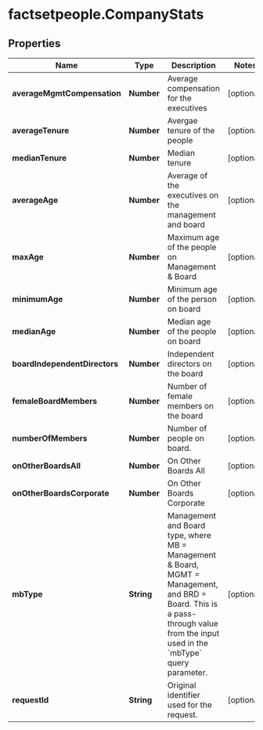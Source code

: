 # factsetpeople.CompanyStats

## Properties

Name | Type | Description | Notes
------------ | ------------- | ------------- | -------------
**averageMgmtCompensation** | **Number** | Average compensation for the executives | [optional] 
**averageTenure** | **Number** | Avergae tenure of the people | [optional] 
**medianTenure** | **Number** | Median tenure | [optional] 
**averageAge** | **Number** | Average of the executives on the management and board | [optional] 
**maxAge** | **Number** | Maximum age of the people on Management &amp; Board | [optional] 
**minimumAge** | **Number** | Minimum age of the person on board | [optional] 
**medianAge** | **Number** | Median age of the people on board | [optional] 
**boardIndependentDirectors** | **Number** | Independent directors on the board | [optional] 
**femaleBoardMembers** | **Number** | Number of female members on the board | [optional] 
**numberOfMembers** | **Number** | Number of people on board. | [optional] 
**onOtherBoardsAll** | **Number** | On Other Boards All | [optional] 
**onOtherBoardsCorporate** | **Number** | On Other Boards Corporate | [optional] 
**mbType** | **String** | Management and Board type, where MB &#x3D; Management &amp; Board, MGMT &#x3D; Management, and BRD &#x3D; Board. This is a pass-through value from the input used in the &#x60;mbType&#x60; query parameter. | [optional] 
**requestId** | **String** | Original identifier used for the request. | [optional] 


